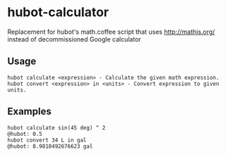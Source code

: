 hubot-calculator
================

Replacement for hubot's math.coffee script that uses http://mathjs.org/ instead of decommissioned Google calculator

Usage
-----
```
hubot calculate <expression> - Calculate the given math expression.
hubot convert <expression> in <units> - Convert expression to given units.
```

Examples
-----
```
hubot calculate sin(45 deg) ^ 2
@hubot: 0.5
hubot convert 34 L in gal
@hubot: 8.9818492676623 gal
```
